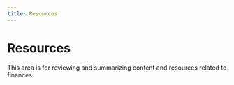 ```yaml
---
title: Resources
---
```


# Resources

This area is for reviewing and summarizing content and resources related to finances.
